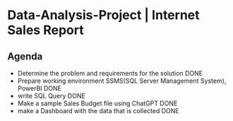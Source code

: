 # Data-Analysis-Project | Internet Sales Report 

## Agenda

- Determine the problem and requirements for the solution DONE
- Prepare working environment SSMS(SQL Server Management System), PowerBI DONE
- write SQL Query DONE
- Make a sample Sales Budget file using ChatGPT DONE
- make a Dashboard with the data that is collected DONE
